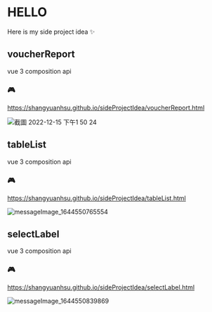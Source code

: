 # HELLO
Here is my side project idea ✨

## voucherReport
vue 3 composition api
### 🎮
https://shangyuanhsu.github.io/sideProjectIdea/voucherReport.html

![截圖 2022-12-15 下午1 50 24](https://user-images.githubusercontent.com/58197444/207783124-5517274f-62e1-4480-9416-778497599b9a.png)


## tableList
vue 3 composition api
### 🎮
https://shangyuanhsu.github.io/sideProjectIdea/tableList.html

![messageImage_1644550765554](https://user-images.githubusercontent.com/58197444/153534220-2481ca55-a0a5-45a2-94af-c6a413af0c64.jpeg)


## selectLabel
vue 3 composition api
### 🎮
https://shangyuanhsu.github.io/sideProjectIdea/selectLabel.html

![messageImage_1644550839869](https://user-images.githubusercontent.com/58197444/153534224-440b3d2d-a711-4faa-b46c-518ea9a00fce.jpeg)
